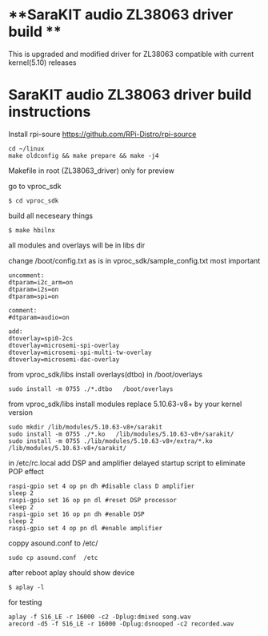 # **SaraKIT audio ZL38063 driver build **  
This is upgraded and modified driver for ZL38063 compatible with current kernel(5.10) releases 

# SaraKIT audio ZL38063 driver build instructions  
Install rpi-soure https://github.com/RPi-Distro/rpi-source
```
cd ~/linux
make oldconfig && make prepare && make -j4

```

Makefile in root (ZL38063_driver) only for preview

go to vproc_sdk
```
$ cd vproc_sdk
```
build all neceseary things
```
$ make hbilnx
```
all modules and overlays will be in libs dir

change /boot/config.txt as is in vproc_sdk/sample_config.txt most important
```
uncomment:
dtparam=i2c_arm=on
dtparam=i2s=on
dtparam=spi=on

comment:
#dtparam=audio=on

add:
dtoverlay=spi0-2cs
dtoverlay=microsemi-spi-overlay
dtoverlay=microsemi-spi-multi-tw-overlay
dtoverlay=microsemi-dac-overlay
```
from vproc_sdk/libs install overlays(dtbo) in /boot/overlays
```
sudo install -m 0755 ./*.dtbo   /boot/overlays
```

from vproc_sdk/libs install modules replace 5.10.63-v8+ by your kernel version
```
sudo mkdir /lib/modules/5.10.63-v8+/sarakit
sudo install -m 0755 ./*.ko   /lib/modules/5.10.63-v8+/sarakit/
sudo install -m 0755 ./lib/modules/5.10.63-v8+/extra/*.ko   /lib/modules/5.10.63-v8+/sarakit/

```
in /etc/rc.local add DSP and amplifier delayed startup script to eliminate POP effect
```
raspi-gpio set 4 op pn dh #disable class D amplifier
sleep 2 
raspi-gpio set 16 op pn dl #reset DSP processor
sleep 2
raspi-gpio set 16 op pn dh #enable DSP
sleep 2
raspi-gpio set 4 op pn dl #enable amplifier
```
coppy asound.conf to /etc/
```
sudo cp asound.conf  /etc
```
after reboot aplay should show device 
```
$ aplay -l
```

for testing
```
aplay -f S16_LE -r 16000 -c2 -Dplug:dmixed song.wav
arecord -d5 -f S16_LE -r 16000 -Dplug:dsnooped -c2 recorded.wav
```

